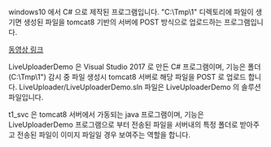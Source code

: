 windows10 에서 C# 으로 제작된 프로그램입니다.
"C:\Tmp\1" 디렉토리에 파일이 생기면 생성된 파일을 tomcat8 기반의 서버에 POST 방식으로 업로드하는 프로그램입니다.

<a href="https://drive.google.com/file/d/1dQJKXW7qta3OPSG76dNijrJ_WjDz_3za/view?usp=drive_link" target="_blank">동영상 링크</a>

LiveUploaderDemo 은 Visual Studio 2017 로 만든 C# 프로그램이며, 
기능은 폴더(C:\Tmp\1") 감시 중 파일 생성시 tomcat8 서버로 해당 파일을 POST 로 업로드 합니다.
LiveUploader/LiveUploaderDemo.sln 파일은 LiveUploaderDemo 의 솔루션 파일입니다. 

t1_svc 은 tomcat8 서버에서 가동되는 java 프로그램이며, 기능은 LiveUploaderDemo 프로그램으로 부터 전송된 파일을 서버내의 특정 폴더로 받아주고
전송된 파일이 이미지 파일일 경우 보여주는 역할을 합니다. 
